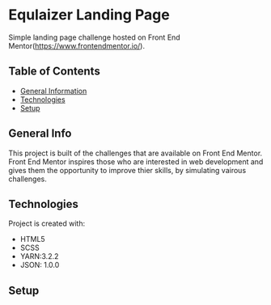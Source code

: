 # Equlaizer Landing Page
Simple landing page challenge hosted on Front End Mentor(https://www.frontendmentor.io/).

## Table of Contents
* [General Information](#general-info)
* [Technologies](#technologies)
* [Setup](#setup)

## General Info
This project is built of the challenges that are available on Front End Mentor. Front End Mentor inspires those who are interested in web development and gives them the opportunity to improve thier skills, by simulating vairous challenges.

## Technologies
Project is created with:
* HTML5
* SCSS
* YARN:3.2.2
* JSON: 1.0.0

## Setup
